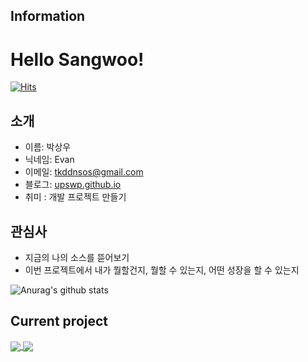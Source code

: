 <h2>Information</h2>

<!--
**upswp/upswp** is a ✨ _special_ ✨ repository because its `README.md` (this file) appears on your GitHub profile.

Here are some ideas to get you started:

- 🔭 I’m currently working on ...

- 🌱 I’m currently learning ...

- 👯 I’m looking to collaborate on ...

- 🤔 I’m looking for help with ...

- 💬 Ask me about ...

- 📫 How to reach me: ...

- 😄 Pronouns: ...

- ⚡ Fun fact: ...
  -->

  # Hello Sangwoo!
[![Hits](https://hits.seeyoufarm.com/api/count/incr/badge.svg?url=https%3A%2F%2Fgithub.com%2Fupswp&count_bg=%23353866&title_bg=%23B4B6BC&icon=twoo.svg&icon_color=%23494DF5&title=Hello+Sangwoo%21&edge_flat=false)](https://hits.seeyoufarm.com)
  ## 소개

  - 이름: 박상우
  - 닉네임: Evan
  - 이메일: [tkddnsos@gmail.com](tkddnsos@gmail.com)
  - 블로그: [upswp.github.io](https://upswp.github.io/)
  - 취미 : 개발 프로젝트 만들기

  ## 관심사

  - 지금의 나의 소스를 뜯어보기
  - 이번 프로젝트에서 내가 뭘할건지, 뭘할 수 있는지, 어떤 성장을 할 수 있는지

  ![Anurag's github stats](https://github-readme-stats.vercel.app/api?username=upswp&show_icons=true&theme=radical)
  <br>
 

<h2>Current project</h2>

<a href="https://github.com/upswp/SOLAFY_1.0.0">
  <img align="center" src="https://github-readme-stats.vercel.app/api/pin/?username=upswp&repo=SOLAFY_1.0.0" />
</a>
<a href="https://github.com/upswp/SOLAFY_2.0.0">
  <img align="center" src="https://github-readme-stats.vercel.app/api/pin/?username=upswp&repo=SOLAFY_2.0.0" />

